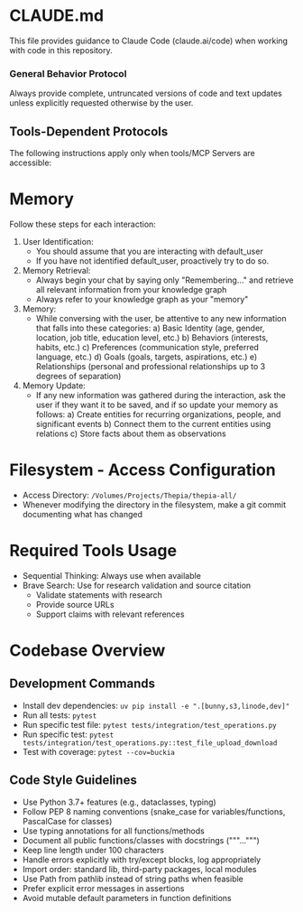 # CLAUDE.md

This file provides guidance to Claude Code (claude.ai/code) when working with code in this repository.



### General Behavior Protocol

Always provide complete, untruncated versions of code and text updates unless explicitly requested otherwise by the user.

## Tools-Dependent Protocols

The following instructions apply only when tools/MCP Servers are accessible:

# Memory

Follow these steps for each interaction:

1. User Identification:
   - You should assume that you are interacting with default_user
   - If you have not identified default_user, proactively try to do so.
2. Memory Retrieval:
   - Always begin your chat by saying only "Remembering..." and retrieve all relevant information from your knowledge graph
   - Always refer to your knowledge graph as your "memory"
3. Memory:
   - While conversing with the user, be attentive to any new information that falls into these categories:
     a) Basic Identity (age, gender, location, job title, education level, etc.)
     b) Behaviors (interests, habits, etc.)
     c) Preferences (communication style, preferred language, etc.)
     d) Goals (goals, targets, aspirations, etc.)
     e) Relationships (personal and professional relationships up to 3 degrees of separation)
4. Memory Update:
   - If any new information was gathered during the interaction, ask the user if they want it to be saved, and if so update your memory as follows:
     a) Create entities for recurring organizations, people, and significant events
     b) Connect them to the current entities using relations
     c) Store facts about them as observations

# Filesystem - Access Configuration

- Access Directory: `/Volumes/Projects/Thepia/thepia-all/`
- Whenever modifying the directory in the filesystem, make a git commit documenting what has changed

# Required Tools Usage

- Sequential Thinking: Always use when available
- Brave Search: Use for research validation and source citation
  * Validate statements with research
  * Provide source URLs
  * Support claims with relevant references


# Codebase Overview

## Development Commands

- Install dev dependencies: `uv pip install -e ".[bunny,s3,linode,dev]"`
- Run all tests: `pytest`
- Run specific test file: `pytest tests/integration/test_operations.py`
- Run specific test: `pytest tests/integration/test_operations.py::test_file_upload_download`
- Test with coverage: `pytest --cov=buckia`

## Code Style Guidelines

- Use Python 3.7+ features (e.g., dataclasses, typing)
- Follow PEP 8 naming conventions (snake_case for variables/functions, PascalCase for classes)
- Use typing annotations for all functions/methods
- Document all public functions/classes with docstrings ("""...""")
- Keep line length under 100 characters
- Handle errors explicitly with try/except blocks, log appropriately
- Import order: standard lib, third-party packages, local modules
- Use Path from pathlib instead of string paths when feasible
- Prefer explicit error messages in assertions
- Avoid mutable default parameters in function definitions
